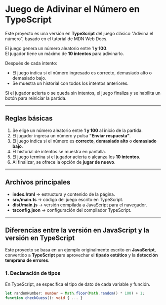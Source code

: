 # Juego de Adivinar el Número en TypeScript

Este proyecto es una versión en **TypeScript** del juego clásico "Adivina el número", basado en el tutorial de MDN Web Docs.

El juego genera un número aleatorio entre **1 y 100**.  
El jugador tiene un máximo de **10 intentos** para adivinarlo.

Después de cada intento:
- El juego indica si el número ingresado es correcto, demasiado alto o demasiado bajo.
- Se muestra un historial con todos los intentos anteriores.

Si el jugador acierta o se queda sin intentos, el juego finaliza y se habilita un botón para reiniciar la partida.

---

## Reglas básicas
1. Se elige un número aleatorio entre **1 y 100** al inicio de la partida.
2. El jugador ingresa un número y pulsa **"Enviar respuesta"**.
3. El juego indica si el número es **correcto**, **demasiado alto** o **demasiado bajo**.
4. El historial de intentos se muestra en pantalla.
5. El juego termina si el jugador acierta o alcanza los **10 intentos**.
6. Al finalizar, se ofrece la opción de **jugar de nuevo**.

---

## Archivos principales
- **index.html** → estructura y contenido de la página.
- **src/main.ts** → código del juego escrito en TypeScript.
- **dist/main.js** → versión compilada a JavaScript para el navegador.
- **tsconfig.json** → configuración del compilador TypeScript.

---

## Diferencias entre la versión en JavaScript y la versión en TypeScript

Este proyecto se basa en un ejemplo originalmente escrito en **JavaScript**, convertido a **TypeScript** para aprovechar el **tipado estático** y la **detección temprana de errores**.

### 1. **Declaración de tipos**
En TypeScript, se especifica el tipo de dato de cada variable y función.

```ts
let randomNumber: number = Math.floor(Math.random() * 100) + 1;
function checkGuess(): void { ... }
